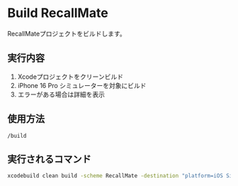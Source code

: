 # Build RecallMate

RecallMateプロジェクトをビルドします。

## 実行内容

1. Xcodeプロジェクトをクリーンビルド
2. iPhone 16 Pro シミュレーターを対象にビルド
3. エラーがある場合は詳細を表示

## 使用方法

```
/build
```

## 実行されるコマンド

```bash
xcodebuild clean build -scheme RecallMate -destination "platform=iOS Simulator,name=iPhone 16 Pro"
```